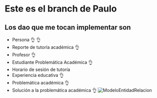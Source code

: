 # Este es el branch de Paulo

## Los dao que me tocan implementar son
+ Persona 👌 👌
+ Reporte de tutoría académica 👌
+ Profesor 👌
+ Estudiante Problemática Académica 👌
+ Horario de sesión de tutoría
+ Experiencia educativa 👌
+ Problemática académica 👌
+ Solución a la problemática académica 👌
![ModeloEntidadRelacion](https://user-images.githubusercontent.com/56269540/163893853-79f856d4-2085-4e3d-8dd6-6f806353289b.png)

